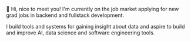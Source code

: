 👋 Hi, nice to meet you! I'm currently on the job market applying for new grad jobs in backend and fullstack development. 

I build tools and systems for gaining insight about data and aspire to build and improve AI, data science and software engineering tools.  



<!---
mozartfish/mozartfish is a ✨ special ✨ repository because its `README.md` (this file) appears on your GitHub profile.
You can click the Preview link to take a look at your changes.
--->
